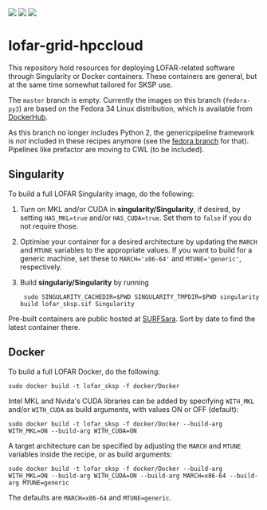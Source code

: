 <img src="https://img.shields.io/github/v/release/tikk3r/lofar-grid-hpccloud?sort=semver"/>
<img src="https://img.shields.io/github/license/tikk3r/lofar-grid-hpccloud.svg?logo=github"/>
<a href="https://zenodo.org/badge/latestdoi/136925861"><img src="https://zenodo.org/badge/136925861.svg"/></a>

# lofar-grid-hpccloud

This repository hold resources for deploying LOFAR-related software through Singularity or Docker containers. These containers are general, but at the same time somewhat tailored for SKSP use.

The `master` branch is empty. Currently the images on this branch (`fedora-py3`) are based on the Fedora 34 Linux distribution, which is available from [DockerHub](https://hub.docker.com/_/fedora). 

As this branch no longer includes Python 2, the genericpipeline framework is _not_ included in these recipes anymore (see the [fedora branch](https://github.com/tikk3r/lofar-grid-hpccloud/tree/fedora) for that). Pipelines like prefactor are moving to CWL (to be included).

## Singularity
To build a full LOFAR Singularity image, do the following:

1) Turn on MKL and/or CUDA in **singularity/Singularity**, if desired, by setting `HAS_MKL=true` and/or `HAS_CUDA=true`. Set them to `false` if you do not require those.

2) Optimise your container for a desired architecture by updating the `MARCH` and `MTUNE` variables to the appropriate values. If you want to build for a generic machine, set these to `MARCH='x86-64'` and `MTUNE='generic'`, respectively.

3) Build **singulariy/Singularity** by running

        sudo SINGULARITY_CACHEDIR=$PWD SINGULARITY_TMPDIR=$PWD singularity build lofar_sksp.sif Singularity

Pre-built containers are public hosted at [SURFSara](https://lofar-webdav.grid.sara.nl/software/shub_mirror/tikk3r/lofar-grid-hpccloud/). Sort by date to find the latest container there.

## Docker
To build a full LOFAR Docker, do the following:

    sudo docker build -t lofar_sksp -f docker/Docker

Intel MKL and Nvida's CUDA libraries can be added by specifying `WITH_MKL` and/or `WITH_CUDA` as build arguments, with values ON or OFF (default):

    sudo docker build -t lofar_sksp -f docker/Docker --build-arg WITH_MKL=ON --build-arg WITH_CUDA=ON

A target architecture can be specified by adjusting the `MARCH` and `MTUNE` variables inside the recipe, or as build arguments:

    sudo docker build -t lofar_sksp -f docker/Docker --build-arg WITH_MKL=ON --build-arg WITH_CUDA=ON --build-arg MARCH=x86-64 --build-arg MTUNE=generic

The defaults are `MARCH=x86-64` and `MTUNE=generic`.
